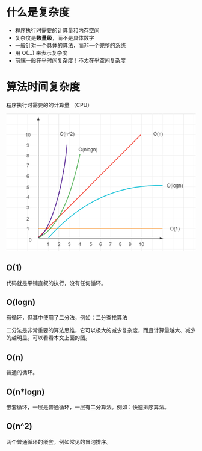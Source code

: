 # 什么是复杂度
- 程序执行时需要的计算量和内存空间
- 复杂度是**数量级**，而不是具体数字
- 一般针对一个具体的算法，而非一个完整的系统
- 用 O(...) 来表示复杂度
- 前端一般在乎时间复杂度！不太在乎空间复杂度





# 算法时间复杂度

程序执行时需要的的计算量 （CPU）

 



![](./img/时间复杂度.png)

## O(1)

代码就是平铺直叙的执行，没有任何循环。

## O(logn)

有循环，但其中使用了二分法，例如：二分查找算法

二分法是非常重要的算法思维，它可以极大的减少复杂度，而且计算量越大、减少的越明显。可以看看本文上面的图。

## O(n)

普通的循环。

## O(n*logn)

嵌套循环，一层是普通循环，一层有二分算法。例如：快速排序算法。

## O(n^2)

两个普通循环的嵌套，例如常见的冒泡排序。
